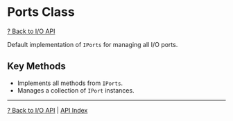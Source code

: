 # Ports Class

[? Back to I/O API](README.md)

Default implementation of `IPorts` for managing all I/O ports.

## Key Methods
- Implements all methods from `IPorts`.
- Manages a collection of `IPort` instances.

---

[? Back to I/O API](README.md) | [API Index](../README.md)
